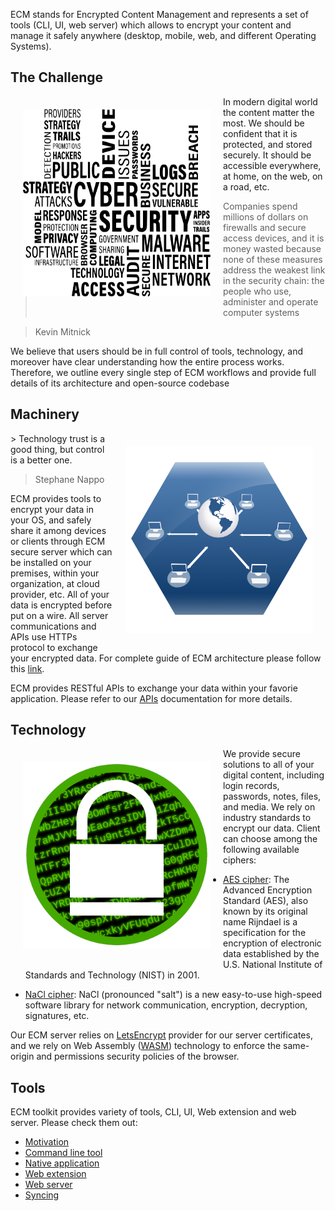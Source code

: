 ECM stands for Encrypted Content Management and represents a set of tools (CLI,
UI, web server) which allows to encrypt your content and manage it safely
anywhere (desktop, mobile, web, and different Operating Systems).

## The Challenge
<img align="left" width="300" height="300" src="pages/images/security.png" style="padding:20px">
In modern digital world the content matter the most. We should be confident
that it is protected, and stored securely. It should be accessible everywhere,
at home, on the web, on a road, etc.

> Companies spend millions of dollars on firewalls and secure access devices, and it is money wasted because none of these measures address the weakest link in the security chain: the people who use, administer and operate computer systems

> Kevin Mitnick

We believe that users should be in full control of tools, technology, and
moreover have clear understanding how the entire process works. Therefore, we
outline every single step of ECM workflows and provide full details of its
architecture and open-source codebase


## Machinery
<img align="right" width="300" height="300" src="pages/images/technology-icon.png" style="padding:20px">
> Technology trust is a good thing, but control is a better one.

> Stephane Nappo

ECM provides tools to encrypt your data in your OS, and safely share it among
devices or clients through ECM secure server which can be installed on your
premises, within your organization, at cloud provider, etc. All of your data is
encrypted before put on a wire. All server communications and APIs use HTTPs
protocol to exchange your encrypted data. For complete guide of ECM
architecture please follow this [link](architecture.md).

ECM provides RESTful APIs to exchange your data within your favorie
application.  Please refer to our [APIs](apis.md) documentation for more
details.


## Technology
<img align="left" width="300" height="300" src="pages/images/encryption-icon.png" style="padding:20px">
We provide secure solutions to all of your digital content, including login
records, passwords, notes, files, and media. We rely on industry standards to
encrypt our data. Client can choose among the following available ciphers:

- [AES cipher](https://www.wikiwand.com/en/Advanced_Encryption_Standard): The Advanced Encryption Standard (AES), also known by its original name Rijndael is a specification for the encryption of electronic data established by the U.S. National Institute of Standards and Technology (NIST) in 2001.

- [NaCl cipher](https://nacl.cr.yp.to/index.html): NaCl (pronounced "salt") is a new easy-to-use high-speed software library for network communication, encryption, decryption, signatures, etc.

Our ECM server relies on
[LetsEncrypt](https://letsencrypt.org/) provider for our server certificates,
and we rely on Web Assembly ([WASM](https://webassembly.org/))
technology to enforce the same-origin and permissions security policies of the browser.

## Tools
ECM toolkit provides variety of tools, CLI, UI, Web extension and web server. Please check them out:
- [Motivation](https://github.com/vkuznet/ecm/blob/gh-pages/motivation.md)
- [Command line tool](https://github.com/vkuznet/ecm/blob/gh-pages/tools.md#ecm-command-line-interface-cli)
- [Native application](tools.md#ui-tool)
- [Web extension](tools.md#wasm-browser-extention)
- [Web server](tools.md#webserver)
- [Syncing](sync.md)
